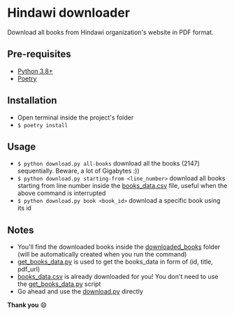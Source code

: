# Hindawi downloader

Download all books from Hindawi organization's website in PDF format.

## Pre-requisites

- [Python 3.8+](https://www.python.org/downloads/)
- [Poetry](https://python-poetry.org/)

## Installation

- Open terminal inside the project's folder
- `$ poetry install`

## Usage

- `$ python download.py all-books` download all the books (2147) sequentially. Beware, a lot of Gigabytes :))
- `$ python download.py starting-from <line_number>` download all books starting from line number inside the [books_data.csv](books_data.csv) file, useful when the above command is interrupted
- `$ python download.py book <book_id>` download a specific book using its id

## Notes

- You'll find the downloaded books inside the [downloaded_books](downloaded_books) folder (will be automatically created when you run the command)
- [get_books_data.py](get_books_data.py) is used to get the books_data in form of (id, title, pdf_url)
- [books_data.csv](books_data.csv) is already downloaded for you! You don't need to use the [get_books_data.py](get_books_data.py) script
- Go ahead and use the [download.py](download.py) directly


**Thank you** :smile:
